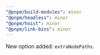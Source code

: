```yaml
---
"@pnpm/build-modules": minor
"@pnpm/headless": minor
"@pnpm/hoist": minor
"@pnpm/link-bins": minor
---
```


New option added: `extraNodePaths`.
